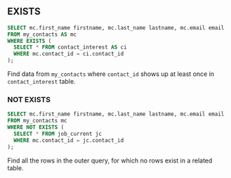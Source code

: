 ## EXISTS

```sql
SELECT mc.first_name firstname, mc.last_name lastname, mc.email email
FROM my_contacts AS mc
WHERE EXISTS (
  SELECT * FROM contact_interest AS ci
  WHERE mc.contact_id = ci.contact_id
);
```

Find data from `my_contacts` where `contact_id` shows up at least once in `contact_interest` table.

### NOT EXISTS

```sql
SELECT mc.first_name firstname, mc.last_name lastname, mc.email email
FROM my_contacts mc
WHERE NOT EXISTS (
  SELECT * FROM job_current jc
  WHERE mc.contact_id = jc.contact_id
);
```

Find all the rows in the outer query, for which no rows exist in a related table.
